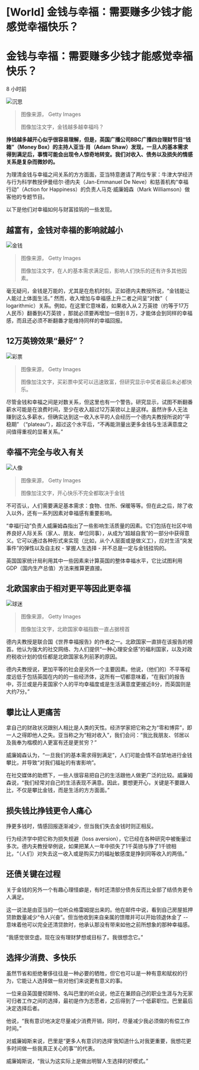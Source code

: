 # [World] 金钱与幸福：需要赚多少钱才能感觉幸福快乐？

#  金钱与幸福：需要赚多少钱才能感觉幸福快乐？

8 小时前

![沉思](_128445297_5a3049a3-7d03-40b7-833f-03b60d700d2d.jpg)

> 图像来源，  Getty Images
>
> 图像加注文字，金钱越多越幸福吗？

**挣钱越多越开心似乎很容易理解，但是，英国广播公司BBC广播四台理财节目“钱箱”（Money Box）的主持人亚当·肖（Adam Shaw）发现，一旦人的基本需求得到满足后，事情可能会出现令人惊奇地转变。我们对收入、债务以及损失的情感关系是复杂而微妙的。**

为理清金钱与幸福之间关系的方方面面，亚当特意邀请了两位专家：牛津大学经济与行为科学教授伊曼纽尔·德内夫（Jan-Emmanuel De Neve）和慈善机构“幸福行动”（Action for Happiness）的负责人马克·威廉姆森（Mark Williamson）做客他的专题节目。

以下是他们对幸福如何与财富挂钩的一些发现。

##  越富有，金钱对幸福的影响就越小

![金钱](_128445295_1fe7229a-baa9-43d7-b186-29ebe13b6b43.jpg)

> 图像来源，  Getty Images
>
> 图像加注文字，在人的基本需求满足后，影响人们快乐的还有许多其他因素。

毫无疑问，金钱是万能的，尤其是在危机时刻。正如德内夫教授所说，“金钱能让人能过上体面生活。” 然而，收入增加与幸福感上升二者之间呈“对数”（ logarithmic）关系。例如，在这里它意味着，如果收入从２万英镑（约等于17万人民币）翻番到4万英镑 ，那就必须要再增加一倍到８万，才能体会到同样的幸福感，而且还必须不断翻番才能维持同样的幸福回报。

##  12万英镑效果“最好”？

![彩票](_128445299_9072af3d-c087-4b7b-afea-271206e9a803.jpg)

> 图像来源，  Getty Images
>
> 图像加注文字，买彩票中奖可以迅速致富，但研究显示中奖者最后未必都快乐。

尽管金钱和幸福之间是对数关系，但这里也有一个警告。研究显示，试图不断翻番薪水可能是在浪费时间，至少在收入超过12万英镑以上是这样。虽然许多人无法赚到这么多薪水，但确实达到这一收入水平的人会经历一个德内夫教授所说的“平稳期” （“plateau”），超过这个水平后，“不再能测量出更多金钱与生活满意度之间值得重视的显著关系。”

##  幸福不完全与收入有关

![人像](_128445293_4018f393-fdc4-42da-8f7d-c6cd5bb05b1f.jpg)

> 图像来源，  Getty Images
>
> 图像加注文字，开心快乐不完全都取决于金钱

不可否认，人们需要满足基本需求：食物、住所、保暖等等。但在此之后，除了收入以外，还有一系列因素对幸福感有重要影响。

“幸福行动”负责人威廉姆森指出了一些影响生活质量的因素。它们包括在社区中培养良好人际关系（家人、朋友、单位同事），从成为“超越自我”的一部分中获得意义。它可以通过各种形式来实现（比如，从个人层面或是做义工），应对生活“突发事件”的弹性以及自主权 - 掌握人生选择 - 并不总是一定与金钱挂钩的。

英国国家统计局利用其中一些因素来计算英国的整体幸福水平，它比试图利用GDP（国内生产总值）方法来推算更直接。

##  北欧国家由于相对更平等因此更幸福

![球迷](_128445291_e6668b42-95b9-462b-a9d5-d0179aca5acb.jpg)

> 图像来源，  Getty Images
>
> 图像加注文字，北欧国家幸福指数一直占据榜首

德内夫教授是联合国《世界幸福报告》的作者之一。北欧国家一直排在该报告的榜首。他认为强大的社交网络、为人们提供“一种心理安全感”的福利国家，以及对政府税收计划的信任都是北欧国家名列前茅的原因。

德内夫教授说，更加平等的社会是另外一个主要因素。他说，（他们的）不平等程度远低于包括英国在内的的一些经济体，这所有一切都意味着，“在我们的报告中，芬兰或是丹麦国家个人的平均幸福度或是生活满意度更接近8分，而英国则是大约7分。”

##  攀比让人更痛苦

拿自己的财政状况跟别人相比是人类的天性。经济学家把它称之为“零和博弈”，即一人之得即他人之失。亚当称之为“相对收入”，我们会问：“我比我朋友、邻居以及我奉为楷模的人更富有还是更贫穷？”

威廉姆森认为，“一旦我们的基本需求得到满足”，人们可能会情不自禁地进行金钱攀比，并导致“对我们福祉的有害影响”。

在社交媒体的助燃下，一些人很容易把自己的生活跟他人做更广泛的比较。威廉姆森说，“我们经常对自己的生活表现不满意。因此，要想更开心，关键是不要跟人比，不仅是攀比金钱，而是生活的方方面面。”

##  损失钱比挣钱更令人痛心

挣更多钱时，情感回报逐渐减少，但当我们失去金钱时则正相反。

行为经济学中把它称为损失规避（loss aversion），它已经在各种研究中被衡量过多次。德内夫教授举例说，如果把某人一年中损失了1千英镑与挣了1千镑相比，“（人们）对失去这一收入或是购买力的福祉敏感度是挣到同等收入的两倍。”

##  还债关键在过程

关于金钱的另外一个有趣心理怪癖是，有时还清部分债务反而比全部了结债务更令人满足。

这一说法是由亚当的一位听众格雷姆提出来的。他在邮件中说，看到自己房屋抵押贷款数量减少“令人兴奋”。但当他收到来自亲属的馈赠并可以开始领退休金了 -- 意味着他可以完全还清贷款时，他承认那没有带来如他之前所想象的那种幸福感。

“我感觉很空虚。现在没有理财梦想或目标了。我很想念它。”

##  选择少消费、多快乐

虽然节省和拒绝奢侈往往是一种必要的牺牲，但它也可以是一种有意和赋权的行为，它能让人选择做一些对他们来说更有意义的事。

一位来自英国曼彻斯特、名叫巴里的听众说，他正在兼顾自己的职业生涯与为无家可归者工作之间的选择，最初是作为志愿者，之后得到了一个低薪职位。巴里最后决定选择后者。

他说，“我有意识地决定尽量减少消费开销，同时，尽量减少我必须做的有偿工作时间。”

对威廉姆斯来说，巴里是“更多人有意识的选择‘我知道什么对我更重要，我想花更多时间做一些我真正关心的事’”的代表。

威廉姆斯说，“我认为这实际上是做出明智人生选择的好模式。”


